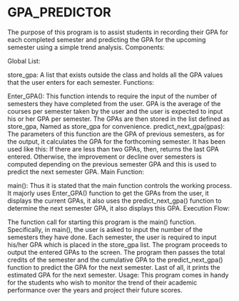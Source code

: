# GPA_PREDICTOR
The purpose of this program is to assist students in recording their GPA for each completed semester and predicting the GPA for the upcoming semester using a simple trend analysis.
Components:

Global List:

store_gpa: A list that exists outside the class and holds all the GPA values that the user enters for each semester.
Functions:

Enter_GPA(): This function intends to require the input of the number of semesters they have completed from the user. GPA is the average of the courses per semester taken by the user and the user is expected to input his or her GPA per semester. The GPAs are then stored in the list defined as store_gpa, Named as store_gpa for convenience.
predict_next_gpa(gpas): The parameters of this function are the GPA of previous semesters, as for the output, it calculates the GPA for the forthcoming semester. It has been used like this: If there are less than two GPAs, then, returns the last GPA entered. Otherwise, the improvement or decline over semesters is computed depending on the previous semester GPA and this is used to predict the next semester GPA.
Main Function:

main(): Thus it is stated that the main function controls the working process. It majorly uses Enter_GPA() function to get the GPAs from the user, it displays the current GPAs, it also uses the predict_next_gpa() function to determine the next semester GPA, it also displays this GPA.
Execution Flow:

The function call for starting this program is the main() function.
Specifically, in main(), the user is asked to input the number of the semesters they have done.
Each semester, the user is required to input his/her GPA which is placed in the store_gpa list.
The program proceeds to output the entered GPAs to the screen.
The program then passes the total credits of the semester and the cumulative GPA to the predict_next_gpa() function to predict the GPA for the next semester.
Last of all, it prints the estimated GPA for the next semester.
Usage:
This program comes in handy for the students who wish to monitor the trend of their academic performance over the years and project their future scores.
